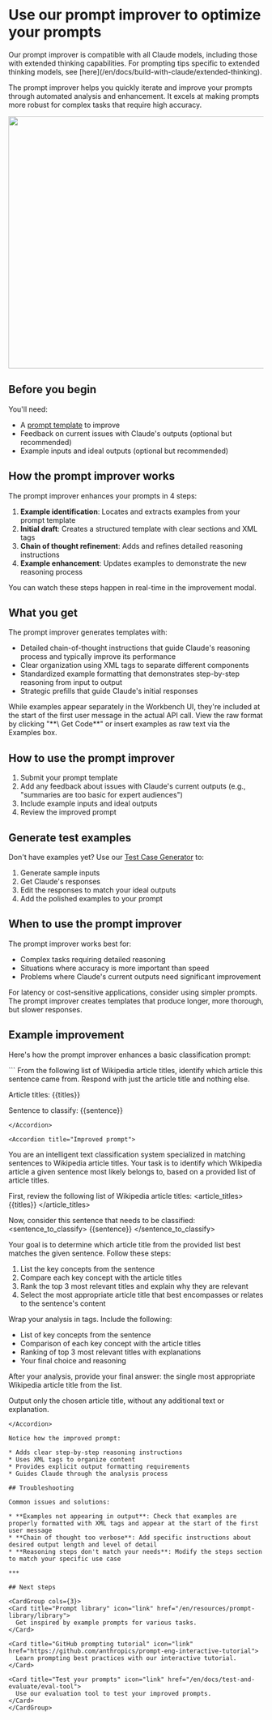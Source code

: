 # Use our prompt improver to optimize your prompts

<Note>
  Our prompt improver is compatible with all Claude models, including those with extended thinking capabilities. For prompting tips specific to extended thinking models, see [here](/en/docs/build-with-claude/extended-thinking).
</Note>

The prompt improver helps you quickly iterate and improve your prompts through automated analysis and enhancement. It excels at making prompts more robust for complex tasks that require high accuracy.

<Frame>
  <img src="https://mintcdn.com/anthropic/PF_69UDRSEsLpN9D/images/prompt_improver.png?fit=max&auto=format&n=PF_69UDRSEsLpN9D&q=85&s=6500b81a4d4afe221e608a16fc5b057e" width="1210" height="498" data-path="images/prompt_improver.png" srcset="https://mintcdn.com/anthropic/PF_69UDRSEsLpN9D/images/prompt_improver.png?w=280&fit=max&auto=format&n=PF_69UDRSEsLpN9D&q=85&s=b9bfc635cf1d1a3ecfcbdbfef6c51f04 280w, https://mintcdn.com/anthropic/PF_69UDRSEsLpN9D/images/prompt_improver.png?w=560&fit=max&auto=format&n=PF_69UDRSEsLpN9D&q=85&s=23c5d630f9461ff04b37962fd1d436c7 560w, https://mintcdn.com/anthropic/PF_69UDRSEsLpN9D/images/prompt_improver.png?w=840&fit=max&auto=format&n=PF_69UDRSEsLpN9D&q=85&s=87a7a6e9f5fbf5d97f31083105e71ac2 840w, https://mintcdn.com/anthropic/PF_69UDRSEsLpN9D/images/prompt_improver.png?w=1100&fit=max&auto=format&n=PF_69UDRSEsLpN9D&q=85&s=d420e02b995e2a5f9c0a4c30d20f49b2 1100w, https://mintcdn.com/anthropic/PF_69UDRSEsLpN9D/images/prompt_improver.png?w=1650&fit=max&auto=format&n=PF_69UDRSEsLpN9D&q=85&s=f47b2681bc59707ecd45ac5da20175e1 1650w, https://mintcdn.com/anthropic/PF_69UDRSEsLpN9D/images/prompt_improver.png?w=2500&fit=max&auto=format&n=PF_69UDRSEsLpN9D&q=85&s=852f8eaa4e2c01260efb2ccfa1ef42e2 2500w" data-optimize="true" data-opv="2" />
</Frame>

## Before you begin

You'll need:

* A [prompt template](/en/docs/build-with-claude/prompt-engineering/prompt-templates-and-variables) to improve
* Feedback on current issues with Claude's outputs (optional but recommended)
* Example inputs and ideal outputs (optional but recommended)

## How the prompt improver works

The prompt improver enhances your prompts in 4 steps:

1. **Example identification**: Locates and extracts examples from your prompt template
2. **Initial draft**: Creates a structured template with clear sections and XML tags
3. **Chain of thought refinement**: Adds and refines detailed reasoning instructions
4. **Example enhancement**: Updates examples to demonstrate the new reasoning process

You can watch these steps happen in real-time in the improvement modal.

## What you get

The prompt improver generates templates with:

* Detailed chain-of-thought instructions that guide Claude's reasoning process and typically improve its performance
* Clear organization using XML tags to separate different components
* Standardized example formatting that demonstrates step-by-step reasoning from input to output
* Strategic prefills that guide Claude's initial responses

<Note>
  While examples appear separately in the Workbench UI, they're included at the start of the first user message in the actual API call. View the raw format by clicking "**\</> Get Code**" or insert examples as raw text via the Examples box.
</Note>

## How to use the prompt improver

1. Submit your prompt template
2. Add any feedback about issues with Claude's current outputs (e.g., "summaries are too basic for expert audiences")
3. Include example inputs and ideal outputs
4. Review the improved prompt

## Generate test examples

Don't have examples yet? Use our [Test Case Generator](/en/docs/test-and-evaluate/eval-tool#creating-test-cases) to:

1. Generate sample inputs
2. Get Claude's responses
3. Edit the responses to match your ideal outputs
4. Add the polished examples to your prompt

## When to use the prompt improver

The prompt improver works best for:

* Complex tasks requiring detailed reasoning
* Situations where accuracy is more important than speed
* Problems where Claude's current outputs need significant improvement

<Note>
  For latency or cost-sensitive applications, consider using simpler prompts. The prompt improver creates templates that produce longer, more thorough, but slower responses.
</Note>

## Example improvement

Here's how the prompt improver enhances a basic classification prompt:

<Accordion title="Original prompt">
  ```
  From the following list of Wikipedia article titles, identify which article this sentence came from.
  Respond with just the article title and nothing else.

  Article titles:
  {{titles}}

  Sentence to classify:
  {{sentence}}
  ```
</Accordion>

<Accordion title="Improved prompt">
  ```
  You are an intelligent text classification system specialized in matching sentences to Wikipedia article titles. Your task is to identify which Wikipedia article a given sentence most likely belongs to, based on a provided list of article titles.

  First, review the following list of Wikipedia article titles:
  <article_titles>
  {{titles}}
  </article_titles>

  Now, consider this sentence that needs to be classified:
  <sentence_to_classify>
  {{sentence}}
  </sentence_to_classify>

  Your goal is to determine which article title from the provided list best matches the given sentence. Follow these steps:

  1. List the key concepts from the sentence
  2. Compare each key concept with the article titles
  3. Rank the top 3 most relevant titles and explain why they are relevant
  4. Select the most appropriate article title that best encompasses or relates to the sentence's content

  Wrap your analysis in <analysis> tags. Include the following:
  - List of key concepts from the sentence
  - Comparison of each key concept with the article titles
  - Ranking of top 3 most relevant titles with explanations
  - Your final choice and reasoning

  After your analysis, provide your final answer: the single most appropriate Wikipedia article title from the list.

  Output only the chosen article title, without any additional text or explanation.
  ```
</Accordion>

Notice how the improved prompt:

* Adds clear step-by-step reasoning instructions
* Uses XML tags to organize content
* Provides explicit output formatting requirements
* Guides Claude through the analysis process

## Troubleshooting

Common issues and solutions:

* **Examples not appearing in output**: Check that examples are properly formatted with XML tags and appear at the start of the first user message
* **Chain of thought too verbose**: Add specific instructions about desired output length and level of detail
* **Reasoning steps don't match your needs**: Modify the steps section to match your specific use case

***

## Next steps

<CardGroup cols={3}>
  <Card title="Prompt library" icon="link" href="/en/resources/prompt-library/library">
    Get inspired by example prompts for various tasks.
  </Card>

  <Card title="GitHub prompting tutorial" icon="link" href="https://github.com/anthropics/prompt-eng-interactive-tutorial">
    Learn prompting best practices with our interactive tutorial.
  </Card>

  <Card title="Test your prompts" icon="link" href="/en/docs/test-and-evaluate/eval-tool">
    Use our evaluation tool to test your improved prompts.
  </Card>
</CardGroup>

